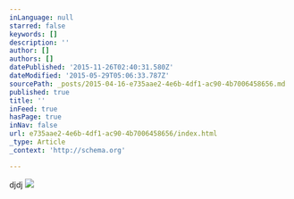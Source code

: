 ```yaml
---
inLanguage: null
starred: false
keywords: []
description: ''
author: []
authors: []
datePublished: '2015-11-26T02:40:31.580Z'
dateModified: '2015-05-29T05:06:33.787Z'
sourcePath: _posts/2015-04-16-e735aae2-4e6b-4df1-ac90-4b7006458656.md
published: true
title: ''
inFeed: true
hasPage: true
inNav: false
url: e735aae2-4e6b-4df1-ac90-4b7006458656/index.html
_type: Article
_context: 'http://schema.org'

---
```

djdj
![](http://the-grid-user-content.s3-us-west-2.amazonaws.com/68a0fd9e-4c90-49bf-b410-1bb58dd4fd61.png)